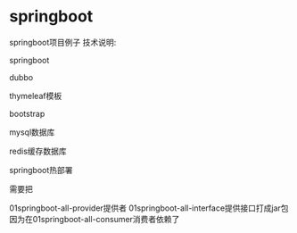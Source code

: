 # springboot
springboot项目例子
技术说明:

springboot

dubbo

thymeleaf模板

bootstrap

mysql数据库

redis缓存数据库

springboot热部署

需要把

01springboot-all-provider提供者 01springboot-all-interface提供接口打成jar包 因为在01springboot-all-consumer消费者依赖了
